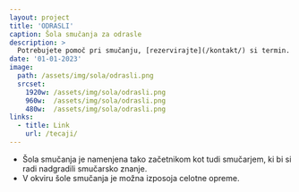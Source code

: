```yaml
---
layout: project
title: 'ODRASLI'
caption: Šola smučanja za odrasle
description: >
  Potrebujete pomoč pri smučanju, [rezervirajte](/kontakt/) si termin.
date: '01-01-2023'
image: 
  path: /assets/img/sola/odrasli.png
  srcset: 
    1920w: /assets/img/sola/odrasli.png
    960w:  /assets/img/sola/odrasli.png
    480w:  /assets/img/sola/odrasli.png
links:
  - title: Link
    url: /tecaji/
---
```


- Šola smučanja je namenjena tako začetnikom kot tudi smučarjem, ki bi si radi nadgradili smučarsko znanje. 
- V okviru šole smučanja je možna izposoja celotne opreme.